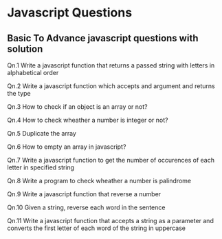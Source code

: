 # Javascript Questions

<h2> Basic To Advance javascript questions with solution</h2>

Qn.1 Write a javascript function that returns a passed string with letters in alphabetical order

Qn.2 Write a javascript function which accepts and argument and returns the type

Qn.3 How to check if an object is an array or not?

Qn.4 How to check wheather a number is integer or not?

Qn.5 Duplicate the array

Qn.6 How to empty an array in javascript?

Qn.7 Write a javascript function to get the number of occurences of each letter in specified string

Qn.8 Write a program to check wheather a number is palindrome

Qn.9 Write a javascript function that reverse a number

Qn.10 Given a string, reverse each word in the sentence

Qn.11 Write a javascript function that accepts a string as a parameter and converts the first letter of each word of the string in uppercase
